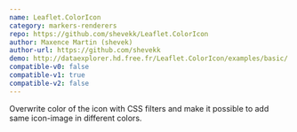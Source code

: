 ```yaml
---
name: Leaflet.ColorIcon
category: markers-renderers
repo: https://github.com/shevekk/Leaflet.ColorIcon
author: Maxence Martin (shevek)
author-url: https://github.com/shevekk
demo: http://dataexplorer.hd.free.fr/Leaflet.ColorIcon/examples/basic/
compatible-v0: false
compatible-v1: true
compatible-v2: false
---
```


Overwrite color of the icon with CSS filters and make it possible to add same icon-image in different colors.
